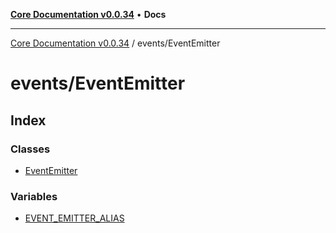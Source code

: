[**Core Documentation v0.0.34**](../../README.md) • **Docs**

***

[Core Documentation v0.0.34](../../modules.md) / events/EventEmitter

# events/EventEmitter

## Index

### Classes

- [EventEmitter](classes/EventEmitter.md)

### Variables

- [EVENT\_EMITTER\_ALIAS](variables/EVENT_EMITTER_ALIAS.md)
